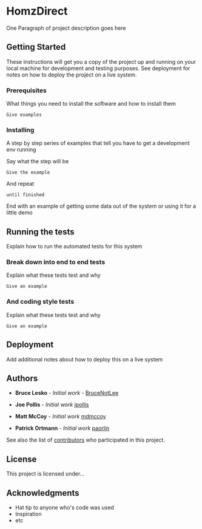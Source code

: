 # HomzDirect

One Paragraph of project description goes here

## Getting Started

These instructions will get you a copy of the project up and running on your local machine for development and testing purposes. See deployment for notes on how to deploy the project on a live system.

### Prerequisites

What things you need to install the software and how to install them

```
Give examples
```

### Installing

A step by step series of examples that tell you have to get a development env running

Say what the step will be

```
Give the example
```

And repeat

```
until finished
```

End with an example of getting some data out of the system or using it for a little demo

## Running the tests

Explain how to run the automated tests for this system

### Break down into end to end tests

Explain what these tests test and why

```
Give an example
```

### And coding style tests

Explain what these tests test and why

```
Give an example
```

## Deployment

Add additional notes about how to deploy this on a live system


## Authors

* **Bruce Lesko** - *Initial work* - [BruceNotLee](https://github.com/BruceNotLee)

* **Joe Pollis** - *Initial work*
[jpollis](https://github.com/jpollis)

* **Matt McCoy** - *Initial work*
[mdmccoy](https://github.com/mdmccoy)

* **Patrick Ortmann** - *Initial work* 
[paorlin](https://github.com/paorlin)

See also the list of [contributors](https://github.com/BruceNotLee/homz/contributors) who participated in this project.

## License

This project is licensed under...

## Acknowledgments

* Hat tip to anyone who's code was used
* Inspiration
* etc

